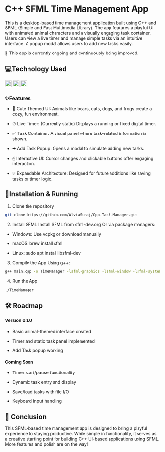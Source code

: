 # C++ SFML Time Management App

This is a desktop-based time management application built using C++ and SFML (Simple and Fast Multimedia Library). The app features a playful UI with animated animal characters and a visually engaging task container. Users can view a live timer and manage simple tasks via an intuitive interface. A popup modal allows users to add new tasks easily.

🧪 This app is currently ongoing and continuously being improved.

## 💻Technology Used

<a href="https://isocpp.org/" title="C++"><img src="https://github.com/get-icon/geticon/raw/master/icons/c-plusplus.svg" alt="C++" width="21px" height="21px"></a>
<a href="https://www.sfml-dev.org/" title="SFML"><img src="https://upload.wikimedia.org/wikipedia/en/thumb/0/07/SFML_Logo.svg/1280px-SFML_Logo.svg.png" alt="SFML" width="21px" height="21px"></a>
<a href="https://code.visualstudio.com/" title="Visual Studio Code"><img src="https://github.com/get-icon/geticon/raw/master/icons/visual-studio-code.svg" alt="VS Code" width="21px" height="21px"></a>

### ✨Features

- 🐾 Cute Themed UI: Animals like bears, cats, dogs, and frogs create a cozy, fun environment.

- ⏱ Live Timer: (Currently static) Displays a running or fixed digital timer.

- ✅ Task Container: A visual panel where task-related information is shown.

- ➕ Add Task Popup: Opens a modal to simulate adding new tasks.

- 🖱 Interactive UI: Cursor changes and clickable buttons offer engaging interaction.

- 💡 Expandable Architecture: Designed for future additions like saving tasks or timer logic.

## 🚀Installation & Running

1. Clone the repository

```bash
git clone https://github.com/AlviaSiraj/Cpp-Task-Manager.git
```

2. Install SFML
   Install SFML from sfml-dev.org
   Or via package managers:

- Windows: Use vcpkg or download manually

- macOS: brew install sfml

- Linux: sudo apt install libsfml-dev

3. Compile the App
   Using g++:

```bash
g++ main.cpp -o TimeManager -lsfml-graphics -lsfml-window -lsfml-system

```

4. Run the App

```bash
./TimeManager
```

## 🛠 Roadmap

#### Version 0.1.0

- Basic animal-themed interface created

- Timer and static task panel implemented

- Add Task popup working

#### Coming Soon

- Timer start/pause functionality

- Dynamic task entry and display

- Save/load tasks with file I/O

- Keyboard input handling

## 🙌 Conclusion

This SFML-based time management app is designed to bring a playful experience to staying productive. While simple in functionality, it serves as a creative starting point for building C++ UI-based applications using SFML. More features and polish are on the way!
